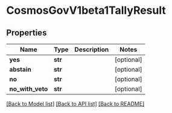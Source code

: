 # CosmosGovV1beta1TallyResult

## Properties
Name | Type | Description | Notes
------------ | ------------- | ------------- | -------------
**yes** | **str** |  | [optional] 
**abstain** | **str** |  | [optional] 
**no** | **str** |  | [optional] 
**no_with_veto** | **str** |  | [optional] 

[[Back to Model list]](../README.md#documentation-for-models) [[Back to API list]](../README.md#documentation-for-api-endpoints) [[Back to README]](../README.md)


